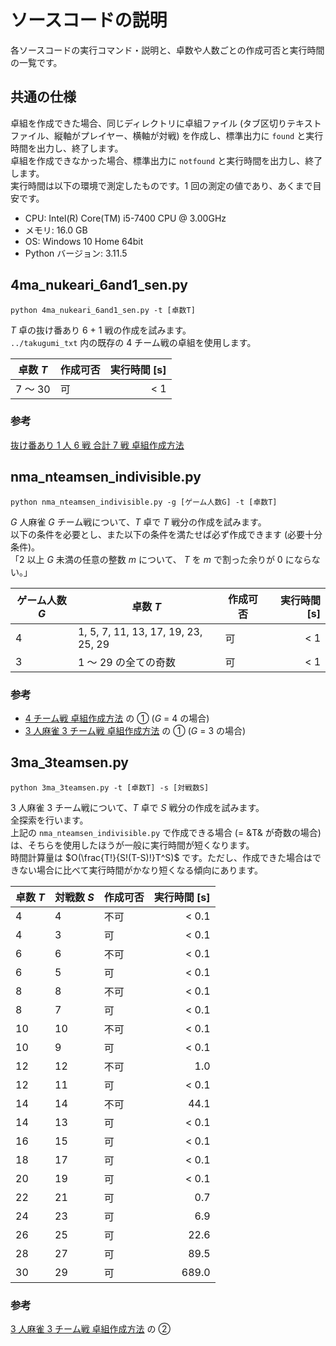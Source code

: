 # ソースコードの説明

各ソースコードの実行コマンド・説明と、卓数や人数ごとの作成可否と実行時間の一覧です。

## 共通の仕様

卓組を作成できた場合、同じディレクトリに卓組ファイル (タブ区切りテキストファイル、縦軸がプレイヤー、横軸が対戦) を作成し、標準出力に `found` と実行時間を出力し、終了します。  
卓組を作成できなかった場合、標準出力に `notfound` と実行時間を出力し、終了します。  
実行時間は以下の環境で測定したものです。1 回の測定の値であり、あくまで目安です。

- CPU: Intel(R) Core(TM) i5-7400 CPU @ 3.00GHz
- メモリ: 16.0 GB
- OS: Windows 10 Home 64bit
- Python バージョン: 3.11.5

## 4ma_nukeari_6and1_sen.py

`python 4ma_nukeari_6and1_sen.py -t [卓数T]`

$T$ 卓の抜け番あり 6 + 1 戦の作成を試みます。  
`../takugumi_txt` 内の既存の 4 チーム戦の卓組を使用します。

| 卓数 $T$ | 作成可否 | 実行時間 [s] |
| -------- | -------- | -----------: |
| 7 ～ 30  | 可       |          < 1 |

### 参考

[抜け番あり 1 人 6 戦 合計 7 戦 卓組作成方法](https://tomii6614.web.fc2.com/nukeari_6and1_sen_method.html)

## nma_nteamsen_indivisible.py

`python nma_nteamsen_indivisible.py -g [ゲーム人数G] -t [卓数T]`

$G$ 人麻雀 $G$ チーム戦について、$T$ 卓で $T$ 戦分の作成を試みます。  
以下の条件を必要とし、また以下の条件を満たせば必ず作成できます (必要十分条件)。  
「2 以上 $G$ 未満の任意の整数 $m$ について、 $T$ を $m$ で割った余りが 0 にならない。」

| ゲーム人数 $G$ | 卓数 $T$                            | 作成可否 | 実行時間 [s] |
| -------------- | ----------------------------------- | -------- | -----------: |
| 4              | 1, 5, 7, 11, 13, 17, 19, 23, 25, 29 | 可       |          < 1 |
| 3              | 1 ～ 29 の全ての奇数                | 可       |          < 1 |

### 参考

- [4 チーム戦 卓組作成方法](https://tomii6614.web.fc2.com/4team_sen_method.html) の ① ($G$ = 4 の場合)
- [3 人麻雀 3 チーム戦 卓組作成方法](https://tomii6614.web.fc2.com/3g_3team_sen_method.html) の ① ($G$ = 3 の場合)

## 3ma_3teamsen.py

`python 3ma_3teamsen.py -t [卓数T] -s [対戦数S]`

$3$ 人麻雀 $3$ チーム戦について、$T$ 卓で $S$ 戦分の作成を試みます。  
全探索を行います。  
上記の `nma_nteamsen_indivisible.py` で作成できる場合 (= &T& が奇数の場合) は、そちらを使用したほうが一般に実行時間が短くなります。  
時間計算量は $O(\frac{T!}{S!(T-S)!}T^S)$ です。ただし、作成できた場合はできない場合に比べて実行時間がかなり短くなる傾向にあります。

| 卓数 $T$ | 対戦数 $S$ | 作成可否 | 実行時間 [s] |
| -------- | ---------- | -------- | -----------: |
| 4        | 4          | 不可     |        < 0.1 |
| 4        | 3          | 可       |        < 0.1 |
| 6        | 6          | 不可     |        < 0.1 |
| 6        | 5          | 可       |        < 0.1 |
| 8        | 8          | 不可     |        < 0.1 |
| 8        | 7          | 可       |        < 0.1 |
| 10       | 10         | 不可     |        < 0.1 |
| 10       | 9          | 可       |        < 0.1 |
| 12       | 12         | 不可     |          1.0 |
| 12       | 11         | 可       |        < 0.1 |
| 14       | 14         | 不可     |         44.1 |
| 14       | 13         | 可       |        < 0.1 |
| 16       | 15         | 可       |        < 0.1 |
| 18       | 17         | 可       |        < 0.1 |
| 20       | 19         | 可       |        < 0.1 |
| 22       | 21         | 可       |          0.7 |
| 24       | 23         | 可       |          6.9 |
| 26       | 25         | 可       |         22.6 |
| 28       | 27         | 可       |         89.5 |
| 30       | 29         | 可       |        689.0 |

### 参考

[3 人麻雀 3 チーム戦 卓組作成方法](https://tomii6614.web.fc2.com/3g_3team_sen_method.html) の ②
